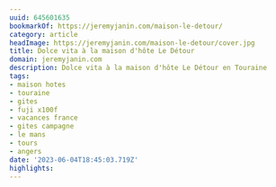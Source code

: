 ```yaml
---
uuid: 645601635
bookmarkOf: https://jeremyjanin.com/maison-le-detour/
category: article
headImage: https://jeremyjanin.com/maison-le-detour/cover.jpg
title: Dolce vita à la maison d'hôte Le Détour
domain: jeremyjanin.com
description: Dolce vita à la maison d'hôte Le Détour en Touraine
tags:
- maison hotes
- touraine
- gites
- fuji x100f
- vacances france
- gites campagne
- le mans
- tours
- angers
date: '2023-06-04T18:45:03.719Z'
highlights:
---
```



